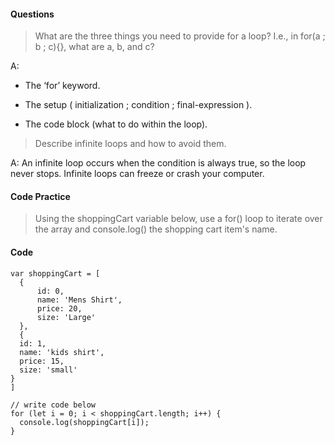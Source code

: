 ####  Questions

>  What are the three things you need to provide for a loop? I.e., in for(a ; b ; c){}, what are a, b, and c?


A:    
* The ‘for’ keyword.

* The setup ( initialization ; condition ; final-expression ).

* The code block (what to do within the loop).


>  Describe infinite loops and how to avoid them.


A:  An infinite loop occurs when the condition is always true, so the loop never stops.  Infinite loops can freeze or crash your computer.


#### Code Practice

>  Using the shoppingCart variable below, use a for() loop to iterate over the array and console.log() the shopping cart item's name.

####   Code

```JS
var shoppingCart = [
  {
      id: 0,
      name: 'Mens Shirt',
      price: 20,
      size: 'Large'
  },
  {
  id: 1,
  name: 'kids shirt',
  price: 15,
  size: 'small'
}
]

// write code below
for (let i = 0; i < shoppingCart.length; i++) {
  console.log(shoppingCart[i]);
}
```